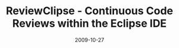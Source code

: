---
abstract: ''
authors:
- Mario Bernhart
- Christoph Mayerhofer
- Thomas Grechenig
date: '2009-10-27'
featured: false
links:
- name: Publik
  url: https://publik.tuwien.ac.at/showentry.php?ID=183786&lang=2
publication_types:
- '3'
publishDate: '2009-10-27'
specifics: null
title: ReviewClipse - Continuous Code Reviews within the Eclipse IDE
url_pdf: ''
---